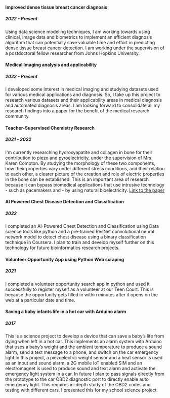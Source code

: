 #### Improved dense tissue breast cancer diagnosis 
##### 2022 - Present
Using data science modeling techniques, I am working towards using clinical, image data and biometrics to implement an efficient diagnosis algorithm that can potentially save valuable time and effort in predicting dense tissue breast cancer detection. I am working under the supervision of a postdoctoral fellow researcher from Johns Hopkins University.

#### Medical Imaging analysis and applicability
##### 2022 - Present
I developed some interest in medical imaging and studying datasets used for various medical applications and diagnosis. So, I take up this project to research various datasets and their applicability areas in medical diagnosis and automated diagnosis areas. I am looking forward to consolidate all my research findings into a paper for the benefit of the medical research community.

#### Teacher-Supervised Chemistry Research
##### 2021 - 2022
I'm currently researching hydroxyapatite and collagen in bone for their contribution to piezo and pyroelectricity, under the supervision of Mrs. Karen Compton. By studying the morphology of these two components, how their properties vary under different stress conditions, and their relation to each other, a clearer picture of the creation and role of electric properties in the bone can be established. This is an important area of research because it can bypass biomedical applications that use intrusive technology - such as pacemakers and - by using natural bioelectricity. [Link to the paper](https://drive.google.com/file/d/1BIqV1P8yPyiMmM0HMqEkbWLrn4uGYmns/view?usp=sharing)

#### AI Powered Chest Disease Detection and Classification
##### 2022
I completed an AI-Powered Chest Detection and Classification using Data science tools like python and a pre-trained ResNet convolutional neural network model to detect chest disease using a binary classification technique in Coursera. I plan to train and develop myself further on this technology for future bioinformatics research projects.

#### Volunteer Opportunity App using Python Web scraping
##### 2021 
I completed a volunteer opportunity search app in python and used it successfully to register myself as a volunteer at our Teen Court. This is because the opportunity gets filled in within minutes after it opens on the web at a particular date and time.

#### Saving a baby infants life in a hot car with Arduino alarm
##### 2017 
This is a science project to develop a device that can save a baby’s life from dying when left in a hot car. This implements an alarm system with Arduino that uses a baby’s weight and the ambient temperature to produce a sound alarm, send a text message to a phone, and switch on the car emergency light.In this project, a piezoelectric weight sensor and a heat sensor is used as an input and sound alarm, a 2G mobile IoT enabled SIM and an electromagnet is used to produce sound and text alarm and activate the emergency light system in a car. In future I plan to pass signals directly from the prototype to the car OBD2 diagnostic port to directly enable auto emergency light. This requires in-depth study of the OBD2 codes and testing with different cars. I presented this for my school science project.

